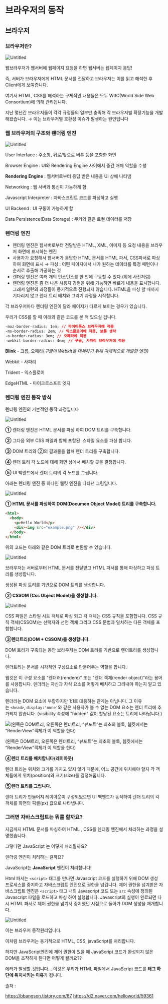 # 브라우저의 동작

## 브라우저

### 브라우저란?

![Untitled](../../images/Web/%EB%B8%8C%EB%9D%BC%EC%9A%B0%EC%A0%80%EC%9D%98%20%EC%9E%91%EB%8F%99%EC%9B%90%EB%A6%AC/%EB%B8%8C%EB%9D%BC%EC%9A%B0%EC%A0%80.png)

웹브라우저가 웹서버에 웹페이지 요청을 하면 웹서버는 웹페이지 응답!

즉, 서버가 브라우저에게 HTML 문서를 전달하고 브라우저는 이를 읽고 해석한 후 Client에게 보여줍니다.

여기서 HTML, CSS를 해석하는 구체적인 내용들은 모두 W3C(World Side Web Consortium)에 의해 관리됩니다.

지난 몇년간 브라우저들이 각각 규정들의 일부만 충족해 각 브라우저별 확장기능을 개발해왔습니다.
→ 이는 브라우저별 호환성 이슈가 발생하는 원인입니다

### 웹 브라우저의 구조와 렌더링 엔진

![Untitled](../../images/Web/%EB%B8%8C%EB%9D%BC%EC%9A%B0%EC%A0%80%EC%9D%98%20%EC%9E%91%EB%8F%99%EC%9B%90%EB%A6%AC/%EB%A0%8C%EB%8D%94%EB%A7%81%EC%97%94%EC%A7%84%20%EA%B5%AC%EC%A1%B0.png)

User Interface : 주소창, 뒤로/앞으로 버튼 등을 포함한 화면

Browser Engine : UI와 Rendering Engine 사이에서 중간 매체 역할을 수행

**Rendering Engine** : 웹서버로부터 응답 받은 내용을 UI 상에 나타냄

Networking : 웹 서버와 통신이 가능하게 함

Javascript Interpreter : 자바스크립트 코드를 파싱하고 실행

UI Backend : UI 구동이 가능하게 함

Data Persistence(Data Storage) : 쿠키와 같은 로컬 데이터를 저장

### 렌더링 엔진

- 렌더링 엔진은 웹서버로부터 전달받은 HTML, XML, 이미지 등 요청 내용을 브라우저 화면에 표시하는 엔진
- 사용자가 요청해서 웹서버가 응답한 HTML 문서를 HTML 파서, CSS파서로 파싱하여 화면에 표시
  → 파싱 : 어떤 페이지에서 내가 원하는 데이터를 특정 패턴이나 순서로
  추출해 가공하는 것
- 렌더링 엔진은 여러 개의 인스턴스를 한 번에 구동할 수 있다.(위에 사진처럼)
- 렌더링 엔진은 좀 더 나은 사용자 경험을 위해 가능하면 빠르게 내용을 표시합니다. 그래서 일련의 과정들이 동기적으로 진행되지 않습니다. HTML을 파싱 할 때까지 기다리지 않고 렌더 트리 배치와 그리기 과정을 시작합니다.

각 브라우저마다 렌더링 엔진이 달라 페이지가 다르게 보이는 경우가 있습니다.

우리가 CSS를 할 때 아래와 같은 코드를 본 적 있으실 겁니다.

```css
-moz-border-radius: 1em; // 파이어폭스 브라우저에 적용
-ms-border-radius: 2em; // 익스플로어에 적용, 보통 생략
-o-border-radius: 3em; // 오페라에 적용
-webkit-border-radius: 4em; // 구글, 사파리 브라우저에 적용
```

**Blink** - 크롬, 오페라(_구글이 Webkit을 대체하기 위해 자체적으로 개발한 엔진)_

Webkit - 사파리

Trident - 익스플로어

EdgeHTML - 마이크로소프트 엣지

### 렌더링 엔진 동작 방식

렌더링 엔진의 기본적인 동작 과정입니다

![Untitled](../../images/Web/%EB%B8%8C%EB%9D%BC%EC%9A%B0%EC%A0%80%EC%9D%98%20%EC%9E%91%EB%8F%99%EC%9B%90%EB%A6%AC/%EA%B0%84%EB%8B%A8%ED%95%9C%20%EB%A0%8C%EB%8D%94%EB%A7%81%20%EB%B0%A9%EC%8B%9D%20%EC%84%A4%EB%AA%85.png)

**①** 렌더링 엔진은 HTML 문서를 파싱 하여 DOM 트리를 구축합니다.

**②** 그다음 외부 CSS 파일과 함께 포함된  스타일 요소를 파싱 합니다.

**③** DOM 트리와 ②의 결과물을 합쳐 렌더 트리를 구축합니다.

**④** 렌더 트리 각 노드에 대해 화면 상에서 배치할 곳을 결정합니다.

**⑤** UI 백엔드에서 렌더 트리의 각 노드를 그립니다.

아래는 렌더링 엔진 중 하나인 웹킷 엔진을 나타낸 그림입니다.

![Untitled](../../images/Web/%EB%B8%8C%EB%9D%BC%EC%9A%B0%EC%A0%80%EC%9D%98%20%EC%9E%91%EB%8F%99%EC%9B%90%EB%A6%AC/WebKit%20%EC%97%94%EC%A7%84.png)

**① HTML 문서를 파싱하여 DOM(Documen Object Model) 트리를 구축합니다.**

```html
<html>
  <body>
    <p>Hello World</p>
    <div><img src="example.png" /></div>
  </body>
</html>
```

위의 코드는 아래와 같은 DOM 트리로 변환할 수 있습니다.

![Untitled](../../images/Web/%EB%B8%8C%EB%9D%BC%EC%9A%B0%EC%A0%80%EC%9D%98%20%EC%9E%91%EB%8F%99%EC%9B%90%EB%A6%AC/DOM%20%EB%B3%80%ED%99%98.png)

브라우저는 서버로부터 HTML 문서를 전달받고 HTML 파서를 통해 파싱하고 파싱 트리를 생성합니다.

생성된 파싱 트리를 기반으로 DOM 트리를 생성합니다.

**② CSSOM (Css Object Model)을 생성합니다.**

![Untitled](../../images/Web/%EB%B8%8C%EB%9D%BC%EC%9A%B0%EC%A0%80%EC%9D%98%20%EC%9E%91%EB%8F%99%EC%9B%90%EB%A6%AC/CSSOM%20%EC%98%88%EC%8B%9C.png)

CSS 파일은 스타일 시트 객체로 파싱 되고 각 객체는 CSS 규칙을 포함합니다. CSS 규칙 객체(CSSOM)는 선택자와 선언 객체 그리고 CSS 문법과 일치하는 다른 객체를 포함합니다.

**③렌더트리(DOM + CSSOM)를 생성합니다.**

DOM 트리가 구축되는 동안 브라우저는 DOM 트리를 기반으로 렌더트리를 생성합니다.

렌더트리는 문서를 시각적인 구성요소로 만들어주는 역할을 합니다.

웹킷은 이 구성 요소를 "렌더러(rendere)" 또는 "렌더 객체(render object)"라는 용어를 사용합니다. 렌더러는 자신과 자식 요소를 어떻게 배치하고 그려내야 하는지 알고 있습니다.

렌더러는 DOM 요소에 부합하지만 1:1로 대응하는 관계는 아닙니다. 그 이유는 `<head>`, `display:'none'`와 같은 사용자가 볼 수 없는 DOM 요소는 렌더 트리에 추가되지 않습니다. (visibility 속성에 "hidden" 값이 할당된 요소는 트리에 나타납니다.)

![(왼쪽은 DOM트리, 오른쪽은 렌더트리, “뷰포트”는 최초의 블록, 웹킷에서는 “RenderView”객체가 이 역할을 한다)](../../images/Web/%EB%B8%8C%EB%9D%BC%EC%9A%B0%EC%A0%80%EC%9D%98%20%EC%9E%91%EB%8F%99%EC%9B%90%EB%A6%AC/%EB%A0%8C%EB%8D%94%ED%8A%B8%EB%A6%AC.png)

(왼쪽은 DOM트리, 오른쪽은 렌더트리, “뷰포트”는 최초의 블록, 웹킷에서는 “RenderView”객체가 이 역할을 한다)

**④렌더 트리를 배치합니다(레이아웃)**

렌더 트리는 위치와 크기를 가지고 있지 않기 때문에, 어느 공간에 위치해야 할지 각 객체들에게 위치(position)와 크기(size)를 결정해줍니다.

**⑤렌더 트리를 그립니다.**

렌더 트리가 만들어져 레이아웃이 구성되었으면 UI 백엔드가 동작하여 렌더 트리의 각 객체를 화면의 픽셀(px) 값으로 나타냅니다.

### 그러면 자바스크립트는 뭐를 할까요?

지금까지 HTML 문서를 파싱하여 HTML , CSS를 렌더링 엔진에서 처리하는 과정을 설명했습니다.

그렇다면 JavaScript 는 어떻게 처리될까요?

렌더링 엔진이 처리하는 걸까요?

JavaScript는 **JavaScript** 엔진이 처리합니다!

Html 파서는 `<script>` 태그를 만나면 Javascript 코드를 실행하기 위해 DOM 생성 프로세스를 중지하고 자바스크립트 엔진으로 권한을 넘깁니다. 제어 권한을 넘겨받은 자바스크립트 엔진은 `<script>` 태그 내의 Javascript 코드 또는 `src` 속성에 정의된 Javascript 파일을 로드하고 파싱 하여 실행합니다. Javascript의 실행이 완료되면 다시 HTML 파서로 제어 권한을 넘겨서 중지했던 시점으로 돌아가 DOM 생성을 재개합니다.

![Untitled](../../images/Web/%EB%B8%8C%EB%9D%BC%EC%9A%B0%EC%A0%80%EC%9D%98%20%EC%9E%91%EB%8F%99%EC%9B%90%EB%A6%AC/JS%20%EC%97%94%EC%A7%84%20%EC%B2%98%EB%A6%AC%20%EC%84%A4%EB%AA%85.png)

이는 브라우저 동작원리입니다.

이처럼 브라우저는 동기적으로 HTML, CSS, javaScript를 처리합니다.

하지만 JavaScript엔진에 제어 권한이 있을 때 JavaScript 코드가 완성되지 않은 DOM을 조작하게 된다면 어떻게 될까요??

에러가 발생할 것입니다…
이것은 우리가 HTML 파일에서 JavaScript 코드를
**<body> 태그 하단에 위치시키는 이유**가 됩니다.

출처 :

https://bbangson.tistory.com/87
https://d2.naver.com/helloworld/59361
